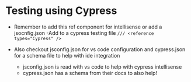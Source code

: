 # Testing using Cypress

- Remember to add this ref component for intellisense or add a jsocnfig.json
    -Add to a cypress testing file `/// <reference types="Cypress" />`

- Also checkout jsconfig.json for vs code configuration and cypress.json for a schema file to help with ide integration
    - jsconfig.json is read with vs code to help with cypress intellisense
    - cypress.json has a schema from their docs to also help!